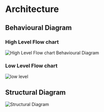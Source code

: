
# Architecture

## Behavioural Diagram

### High Level Flow chart

![High Level Flow chart Behavioural Diagram](https://user-images.githubusercontent.com/99074356/157875988-3887bde8-26e9-4795-9af2-9487461d25cd.png)

### Low Level Flow chart

![low level](https://user-images.githubusercontent.com/99074356/157880413-cfc8938c-39b8-467d-bb46-bc1bc2cac16d.png)

## Structural Diagram

![Structural Diagram](https://user-images.githubusercontent.com/99074356/157876946-803597e4-c43c-4550-b67e-6cac4b82f3f1.png)

